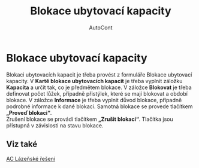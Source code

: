 ﻿---
    title: "Blokace ubytovací kapacity"
    author: AutoCont
    ms.date: 04/30/2018
    ms.topic: article
    ms.prod: dynamics-nav-2017
    ms.contentlocale: cs-cz
    ms.lasthandoff: 04/30/2018
---

# Blokace ubytovací kapacity

Blokaci ubytovacích kapacit je třeba provést z formuláře Blokace ubytovací kapacity.
V **Kartě blokace ubytovacích kapacit** je třeba vyplnit záložku **Kapacita** a určit tak, co je předmětem blokace.
V záložce **Blokovat** je třeba definovat počet lůžek, případně přistýlek, které se mají blokovat a období blokace.
V záložce **Informace** je třeba vyplnit důvod blokace, případně podrobné informace k dané blokaci.
Samotná blokace se provede tlačítkem **„Proveď blokaci“**.  
Zrušení blokace se provádí tlačítkem **„Zrušit blokaci“**.
Tlačítka jsou přístupná v závislosti na stavu blokace. 



## <a name="see-also"></a>Viz také
[AC Lázeňské řešení](ac-spa-solution.md)
